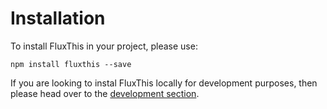 # Installation

To install FluxThis in your project, please use:

`npm install fluxthis --save`

If you are looking to instal FluxThis locally for development
purposes, then please head over to the [development section](/#/docs/development).